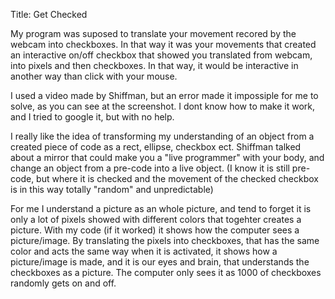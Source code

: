 
Title: Get Checked

My program was suposed to translate your movement recored by the webcam into checkboxes. In that way it was your movements
that created an interactive on/off checkbox that showed you translated from webcam, into pixels and then checkboxes. 
In that way, it would be interactive in another way than click with your mouse. 

I used a video made by Shiffman, but an error made it impossiple for me to solve, as you can see at the screenshot. I dont know how to
make it work, and I tried to google it, but with no help.


I really like the idea of transforming my understanding of an object from a created piece of code as a rect, ellipse, checkbox ect. Shiffman talked about a mirror that could make you a "live programmer" with your body, and change an object from a pre-code into a live object. (I know it is still pre-code, but  where it is checked and the movement of the checked checkbox is in this way totally "random" and unpredictable)

For me I understand a picture as an whole picture, and tend to forget it is only a lot of pixels showed with different colors that togehter creates a picture. With my code (if it worked) it shows how the computer sees a picture/image. By translating the pixels into checkboxes, that has the same color and acts the same way when it is activated, it shows how a picture/image is made, and it is our eyes and brain, that understands the checkboxes as a picture. The computer only sees it as 1000 of checkboxes randomly gets on and off. 
